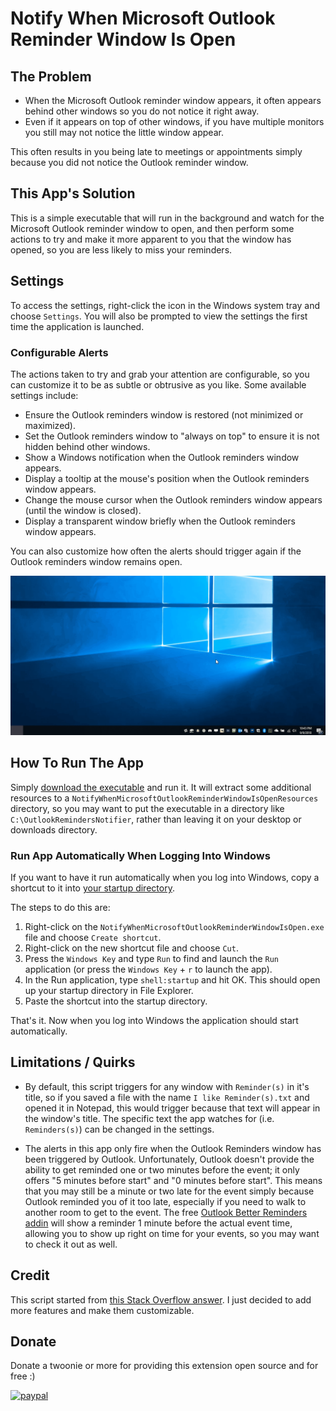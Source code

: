 # Notify When Microsoft Outlook Reminder Window Is Open

## The Problem

- When the Microsoft Outlook reminder window appears, it often appears behind other windows so you do not notice it right away.
- Even if it appears on top of other windows, if you have multiple monitors you still may not notice the little window appear.

This often results in you being late to meetings or appointments simply because you did not notice the Outlook reminder window.

## This App's Solution

This is a simple executable that will run in the background and watch for the Microsoft Outlook reminder window to open, and then perform some actions to try and make it more apparent to you that the window has opened, so you are less likely to miss your reminders.

## Settings

To access the settings, right-click the icon in the Windows system tray and choose `Settings`.
You will also be prompted to view the settings the first time the application is launched.

### Configurable Alerts

The actions taken to try and grab your attention are configurable, so you can customize it to be as subtle or obtrusive as you like. Some available settings include:

- Ensure the Outlook reminders window is restored (not minimized or maximized).
- Set the Outlook reminders window to "always on top" to ensure it is not hidden behind other windows.
- Show a Windows notification when the Outlook reminders window appears.
- Display a tooltip at the mouse's position when the Outlook reminders window appears.
- Change the mouse cursor when the Outlook reminders window appears (until the window is closed).
- Display a transparent window briefly when the Outlook reminders window appears.

You can also customize how often the alerts should trigger again if the Outlook reminders window remains open.

![Alerts Demo Gif][AlertsDemoGif]

## How To Run The App

Simply [download the executable][DownloadLatestVersionOfExecutableUrl] and run it.
It will extract some additional resources to a `NotifyWhenMicrosoftOutlookReminderWindowIsOpenResources` directory, so you may want to put the executable in a directory like `C:\OutlookRemindersNotifier`, rather than leaving it on your desktop or downloads directory.

### Run App Automatically When Logging Into Windows

 If you want to have it run automatically when you log into Windows, copy a shortcut to it into [your startup directory][HowToOpenStartupDirectoryInstructionsUrl].

 The steps to do this are:

 1. Right-click on the `NotifyWhenMicrosoftOutlookReminderWindowIsOpen.exe` file and choose `Create shortcut`.
 2. Right-click on the new shortcut file and choose `Cut`.
 3. Press the `Windows Key` and type `Run` to find and launch the `Run` application (or press the `Windows Key` + `r` to launch the app).
 4. In the Run application, type `shell:startup` and hit OK. This should open up your startup directory in File Explorer.
 5. Paste the shortcut into the startup directory.

That's it.
Now when you log into Windows the application should start automatically.

## Limitations / Quirks

- By default, this script triggers for any window with `Reminder(s)` in it's title, so if you saved a file with the name `I like Reminder(s).txt` and opened it in Notepad, this would trigger because that text will appear in the window's title.
The specific text the app watches for (i.e. `Reminders(s)`) can be changed in the settings.

- The alerts in this app only fire when the Outlook Reminders window has been triggered by Outlook.
Unfortunately, Outlook doesn't provide the ability to get reminded one or two minutes before the event; it only offers "5 minutes before start" and "0 minutes before start".
This means that you may still be a minute or two late for the event simply because Outlook reminded you of it too late, especially if you need to walk to another room to get to the event.
The free [Outlook Better Reminders addin][OutlookBetterRemindersOutlookAddinGitHubUrl] will show a reminder 1 minute before the actual event time, allowing you to show up right on time for your events, so you may want to check it out as well.

## Credit

This script started from [this Stack Overflow answer][StackOverflowPostThatScriptStartedFromUrl].
I just decided to add more features and make them customizable.

## Donate

Donate a twoonie or more for providing this extension open source and for free :)

[![paypal](https://www.paypalobjects.com/en_US/i/btn/btn_donateCC_LG.gif)](https://www.paypal.com/cgi-bin/webscr?cmd=_s-xclick&hosted_button_id=7DDL257P2DN9A)

<!-- Links -->
[DownloadLatestVersionOfExecutableUrl]: https://github.com/deadlydog/NotifyWhenMicrosoftOutlookReminderWindowIsOpen/releases
[HowToOpenStartupDirectoryInstructionsUrl]: https://www.thewindowsclub.com/startup-folder-in-windows-8
[StackOverflowPostThatScriptStartedFromUrl]: https://stackoverflow.com/a/35154133/602585
[OutlookBetterRemindersOutlookAddinGitHubUrl]: https://ben-spiller.github.io/OutlookBetterReminders/
[AlertsDemoGif]: docs/Images/AlertsDemo.gif
